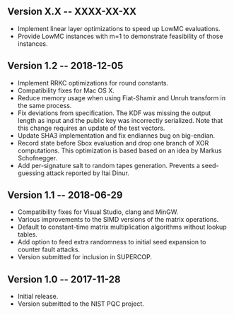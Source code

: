 Version X.X -- XXXX-XX-XX
-------------------------

* Implement linear layer optimizations to speed up LowMC evaluations.
* Provide LowMC instances with m=1 to demonstrate feasibility of those instances.

Version 1.2 -- 2018-12-05
-------------------------

* Implement RRKC optimizations for round constants.
* Compatibility fixes for Mac OS X.
* Reduce memory usage when using Fiat-Shamir and Unruh transform in the same process.
* Fix deviations from specification. The KDF was missing the output length as input and the public key was incorrectly serialized. Note that this change requires an update of the test vectors.
* Update SHA3 implementation and fix endiannes bug on big-endian.
* Record state before Sbox evaluation and drop one branch of XOR computations. This optimization is based based on an idea by Markus Schofnegger.
* Add per-signature salt to random tapes generation. Prevents a seed-guessing attack reported by Itai Dinur.

Version 1.1 -- 2018-06-29
-------------------------

* Compatibility fixes for Visual Studio, clang and MinGW.
* Various improvements to the SIMD versions of the matrix operations.
* Default to constant-time matrix multiplication algorithms without lookup tables.
* Add option to feed extra randomness to initial seed expansion to counter fault attacks.
* Version submitted for inclusion in SUPERCOP.

Version 1.0 -- 2017-11-28
-------------------------

* Initial release.
* Version submitted to the NIST PQC project.
